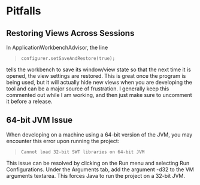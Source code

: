 # Pitfalls #

## Restoring Views Across Sessions ##

In ApplicationWorkbenchAdvisor, the line

> `configurer.setSaveAndRestore(true);`

tells the workbench to save its window/view state so that the next time it is opened, the view settings are restored.  This is great once the program is being used, but it will actually hide new views when you are developing the tool and can be a major source of frustration.  I generally keep this commented out while I am working, and then just make sure to uncomment it before a release.


## 64-bit JVM Issue ##

When developing on a machine using a 64-bit version of the JVM, you may encounter this error upon running the project:

> `Cannot load 32-bit SWT libraries on 64-bit JVM`

This issue can be resolved by clicking on the Run menu and selecting Run Configurations.  Under the Arguments tab, add the argument -d32 to the VM arguments textarea.  This forces Java to run the project on a 32-bit JVM.
